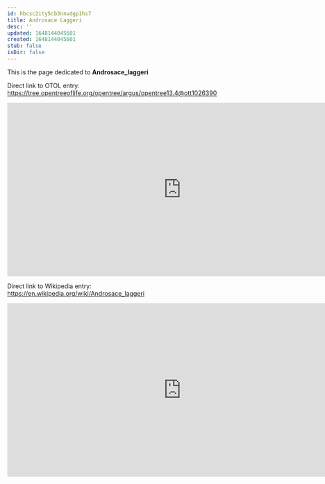 ```yaml
---
id: hbcsc2ity5cb3nnvdgp1hs7
title: Androsace Laggeri
desc: ''
updated: 1648144045601
created: 1648144045601
stub: false
isDir: false
---
```

This is the page dedicated to **Androsace_laggeri**


Direct link to OTOL entry: https://tree.opentreeoflife.org/opentree/argus/opentree13.4@ott1026390



<html>
    <body>
    <iframe src="https://tree.opentreeoflife.org/opentree/argus/opentree13.4@ott1026390"
    width="800" height="400" frameborder="0" allowfullscreen> </iframe>
    </body>
</html>
    


Direct link to Wikipedia entry: https://en.wikipedia.org/wiki/Androsace_laggeri



<html>
    <body>
    <iframe src="https://en.wikipedia.org/wiki/Androsace_laggeri"
    width="800" height="400" frameborder="0" allowfullscreen> </iframe>
    </body>
</html>
    
